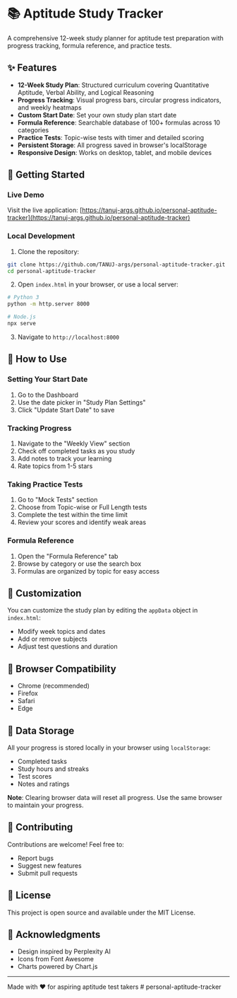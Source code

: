 # 📚 Aptitude Study Tracker

A comprehensive 12-week study planner for aptitude test preparation with progress tracking, formula reference, and practice tests.

## ✨ Features

- **12-Week Study Plan**: Structured curriculum covering Quantitative Aptitude, Verbal Ability, and Logical Reasoning
- **Progress Tracking**: Visual progress bars, circular progress indicators, and weekly heatmaps
- **Custom Start Date**: Set your own study plan start date
- **Formula Reference**: Searchable database of 100+ formulas across 10 categories
- **Practice Tests**: Topic-wise tests with timer and detailed scoring
- **Persistent Storage**: All progress saved in browser's localStorage
- **Responsive Design**: Works on desktop, tablet, and mobile devices

## 🚀 Getting Started

### Live Demo
Visit the live application: [https://tanuj-args.github.io/personal-aptitude-tracker](https://tanuj-args.github.io/personal-aptitude-tracker)

### Local Development

1. Clone the repository:
```bash
git clone https://github.com/TANUJ-args/personal-aptitude-tracker.git
cd personal-aptitude-tracker
```

2. Open `index.html` in your browser, or use a local server:
```bash
# Python 3
python -m http.server 8000

# Node.js
npx serve
```

3. Navigate to `http://localhost:8000`

## 📖 How to Use

### Setting Your Start Date
1. Go to the Dashboard
2. Use the date picker in "Study Plan Settings"
3. Click "Update Start Date" to save

### Tracking Progress
1. Navigate to the "Weekly View" section
2. Check off completed tasks as you study
3. Add notes to track your learning
4. Rate topics from 1-5 stars

### Taking Practice Tests
1. Go to "Mock Tests" section
2. Choose from Topic-wise or Full Length tests
3. Complete the test within the time limit
4. Review your scores and identify weak areas

### Formula Reference
1. Open the "Formula Reference" tab
2. Browse by category or use the search box
3. Formulas are organized by topic for easy access

## 🔧 Customization

You can customize the study plan by editing the `appData` object in `index.html`:
- Modify week topics and dates
- Add or remove subjects
- Adjust test questions and duration

## 📱 Browser Compatibility

- Chrome (recommended)
- Firefox
- Safari
- Edge

## 💾 Data Storage

All your progress is stored locally in your browser using `localStorage`:
- Completed tasks
- Study hours and streaks
- Test scores
- Notes and ratings

**Note**: Clearing browser data will reset all progress. Use the same browser to maintain your progress.

## 🤝 Contributing

Contributions are welcome! Feel free to:
- Report bugs
- Suggest new features
- Submit pull requests

## 📄 License

This project is open source and available under the MIT License.

## 🙏 Acknowledgments

- Design inspired by Perplexity AI
- Icons from Font Awesome
- Charts powered by Chart.js

---

Made with ❤️ for aspiring aptitude test takers
#   p e r s o n a l - a p t i t u d e - t r a c k e r 
 
 